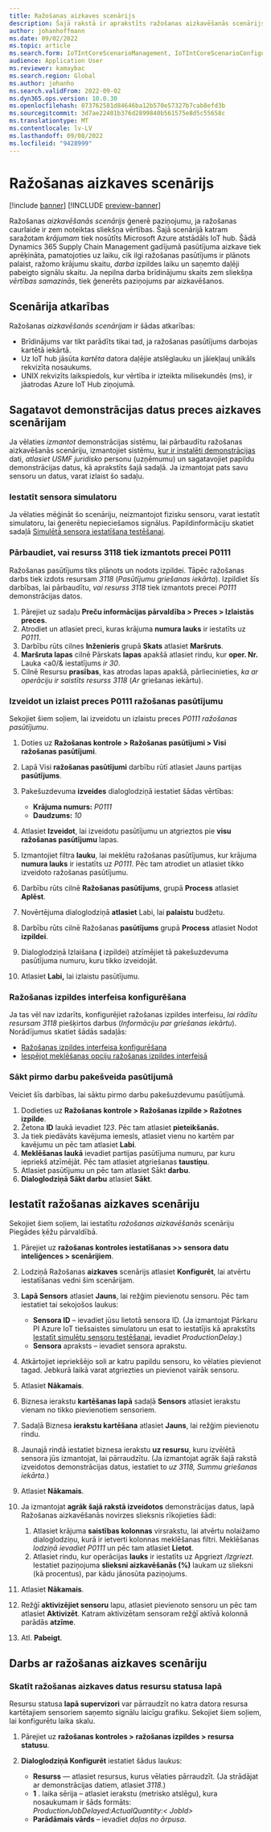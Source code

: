 ```yaml
---
title: Ražošanas aizkaves scenārijs
description: Šajā rakstā ir aprakstīts ražošanas aizkavēšanās scenārijs, kas ģenerē paziņojumu, ja ražošanas caurlaide samazinās zem noteiktas sliekšņa vērtības.
author: johanhoffmann
ms.date: 09/02/2022
ms.topic: article
ms.search.form: IoTIntCoreScenarioManagement, IoTIntCoreScenarioConfigurationWizardV2, IoTIntMfgResourceStatusConfiguration, IoTIntMfgResourceStatus
audience: Application User
ms.reviewer: kamaybac
ms.search.region: Global
ms.author: johanho
ms.search.validFrom: 2022-09-02
ms.dyn365.ops.version: 10.0.30
ms.openlocfilehash: 073762581d84646ba12b570e57327b7cab8efd3b
ms.sourcegitcommit: 3d7ae22401b376d2899840b561575e8d5c55658c
ms.translationtype: MT
ms.contentlocale: lv-LV
ms.lasthandoff: 09/08/2022
ms.locfileid: "9428999"
---
```

# <a name="the-production-delays-scenario"></a>Ražošanas aizkaves scenārijs

[!include [banner](../includes/banner.md)]
[!INCLUDE [preview-banner](../includes/preview-banner.md)]

Ražošanas *aizkavēšanās scenārijs* ģenerē paziņojumu, ja ražošanas caurlaide ir zem noteiktas sliekšņa vērtības. Šajā scenārijā katram saražotam *krājumam* tiek nosūtīts Microsoft Azure atstādāls IoT hub. Šādā Dynamics 365 Supply Chain Management gadījumā pasūtījuma aizkave tiek aprēķināta, pamatojoties uz laiku, cik ilgi ražošanas pasūtījums ir plānots palaist, ražomo krājumu skaitu, *darba* izpildes laiku un saņemto daļēji pabeigto signālu skaitu. Ja nepilna darba brīdinājumu skaits zem sliekšņa *vērtības samazinās*, tiek ģenerēts paziņojums par aizkavēšanos.

## <a name="scenario-dependencies"></a>Scenārija atkarības

Ražošanas *aizkavēšanās scenārijam* ir šādas atkarības:

- Brīdinājums var tikt parādīts tikai tad, ja ražošanas pasūtījums darbojas kartētā iekārtā.
- Uz IoT hub jāsūta *kartēta* datora daļējie atslēglauku un jāiekļauj unikāls rekvizīta nosaukums.
- UNIX rekvizīts laikspiedols, kur vērtība ir izteikta milisekundēs (ms), ir jāatrodas Azure IoT Hub ziņojumā.

## <a name="prepare-demo-data-for-the-product-delays-scenario"></a>Sagatavot demonstrācijas datus preces aizkaves scenārijam

Ja vēlaties *izmantot* demonstrācijas sistēmu, lai pārbaudītu ražošanas aizkavēšanās scenāriju, izmantojiet sistēmu, [kur ir instalēti demonstrācijas](../../fin-ops-core/fin-ops/get-started/demo-data.md) dati, *atlasiet USMF juridisko* personu (uzņēmumu) un sagatavojiet papildu demonstrācijas datus, kā aprakstīts šajā sadaļā. Ja izmantojat pats savu sensoru un datus, varat izlaist šo sadaļu.

### <a name="set-up-sensor-simulator"></a>Iestatīt sensora simulatoru

Ja vēlaties mēģināt šo scenāriju, neizmantojot fizisku sensoru, varat iestatīt simulatoru, lai ģenerētu nepieciešamos signālus. Papildinformāciju skatiet sadaļā [Simulētā sensora iestatīšana testēšanai](sdi-set-up-simulated-sensor.md).

### <a name="verify-that-resource-3118-is-used-for-product-p0111"></a>Pārbaudiet, vai resurss 3118 tiek izmantots precei P0111

Ražošanas pasūtījums tiks plānots un nodots izpildei. Tāpēc ražošanas darbs tiek izdots resursam *3118* (*Pasūtījumu griešanas iekārta*). Izpildiet šīs darbības, lai pārbaudītu, *vai resurss 3118* tiek izmantots precei *P0111* demonstrācijas datos.

1. Pārejiet uz sadaļu **Preču informācijas pārvaldība \> Preces \> Izlaistās preces**.
1. Atrodiet un atlasiet preci, kuras krājuma **numura lauks** ir iestatīts uz *P0111*.
1. Darbību rūts cilnes **Inženieris** grupā **Skats** atlasiet **Maršruts**.
1. **Maršruta lapas** cilnē Pārskats **lapas** apakšā atlasiet rindu, kur **oper. Nr.** Lauka <a0/& iestatījums *ir 30*.
1. Cilnē Resursu **prasības**, kas atrodas lapas apakšā, pārliecinieties, *ka ar operāciju ir saistīts resurss 3118* (*Ar* griešanas iekārtu).

### <a name="create-and-release-a-production-order-for-product-p0111"></a>Izveidot un izlaist preces P0111 ražošanas pasūtījumu

Sekojiet šiem soļiem, lai izveidotu un izlaistu preces *P0111 ražošanas pasūtījumu*.

1. Doties uz **Ražošanas kontrole \> Ražošanas pasūtījumi \> Visi ražošanas pasūtījumi**.
1. Lapā Visi **ražošanas pasūtījumi** darbību rūtī atlasiet Jauns partijas **pasūtījums**.
1. Pakešuzdevuma **izveides** dialoglodziņā iestatiet šādas vērtības:

    - **Krājuma numurs:** *P0111*
    - **Daudzums:** *10*

1. Atlasiet **Izveidot**, lai izveidotu pasūtījumu un atgrieztos pie **visu ražošanas pasūtījumu** lapas.
1. Izmantojiet filtra **lauku**, lai meklētu ražošanas pasūtījumus, kur krājuma **numura lauks** ir iestatīts uz *P0111*. Pēc tam atrodiet un atlasiet tikko izveidoto ražošanas pasūtījumu.
1. Darbību rūts cilnē **Ražošanas pasūtījums**, grupā **Process** atlasiet **Aplēst**.
1. Novērtējuma dialoglodziņā **atlasiet** Labi, lai **palaistu** budžetu.
1. Darbību rūts cilnē Ražošanas **pasūtījums** grupā **Process** atlasiet Nodot **izpildei**.
1. Dialoglodziņā Izlaišana **(** izpildei) atzīmējiet tā pakešuzdevuma pasūtījuma numuru, kuru tikko izveidojāt.
1. Atlasiet **Labi,** lai izlaistu pasūtījumu.

### <a name="configure-the-production-floor-execution-interface"></a>Ražošanas izpildes interfeisa konfigurēšana

Ja tas vēl nav izdarīts, konfigurējiet ražošanas izpildes interfeisu, *lai rādītu resursam 3118* piešķirtos darbus (*Informāciju par griešanas iekārtu*). Norādījumus skatiet šādās sadaļās:

- [Ražošanas izpildes interfeisa konfigurēšana](sdi-scenario-equipment-downtime.md#config-pfe)
- [Iespējot meklēšanas opciju ražošanas izpildes interfeisā](sdi-scenario-equipment-downtime.md#enable-pfe-search)

### <a name="start-the-first-job-in-the-batch-order"></a>Sākt pirmo darbu pakešveida pasūtījumā

Veiciet šīs darbības, lai sāktu pirmo darbu pakešuzdevumu pasūtījumā.

1. Dodieties uz **Ražošanas kontrole \> Ražošanas izpilde \> Ražotnes izpilde**.
1. Žetona **ID** laukā ievadiet *123*. Pēc tam atlasiet **pieteikšanās.**
1. Ja tiek piedāvāts kavējuma iemesls, atlasiet vienu no kartēm par kavējumu un pēc tam atlasiet **Labi**.
1. **Meklēšanas laukā** ievadiet partijas pasūtījuma numuru, par kuru iepriekš atzīmējāt. Pēc tam atlasiet atgriešanas **taustiņu**.
1. Atlasiet pasūtījumu un pēc tam atlasiet Sākt **darbu**.
1. **Dialoglodziņā Sākt darbu** atlasiet **Sākt**.

## <a name="set-up-the-production-delays-scenario"></a>Iestatīt ražošanas aizkaves scenāriju

Sekojiet šiem soļiem, lai iestatītu *ražošanas aizkavēšanās* scenāriju Piegādes ķēžu pārvaldībā.

1. Pārejiet uz **ražošanas kontroles iestatīšanas \>\> sensora datu inteliģences \> scenārijiem**.
1. Lodziņā Ražošanas **aizkaves** scenārijs atlasiet **Konfigurēt**, lai atvērtu iestatīšanas vedni šim scenārijam.
1. **Lapā Sensors** atlasiet **Jauns**, lai režģim pievienotu sensoru. Pēc tam iestatiet tai sekojošos laukus:

    - **Sensora ID** – ievadiet jūsu lietotā sensora ID. (Ja izmantojat Pārkaru PI Azure IoT tiešsaistes simulatoru un esat to iestatījis kā aprakstīts [Iestatīt simulētu sensoru testēšanai](sdi-set-up-simulated-sensor.md), ievadiet *ProductionDelay*.)
    - **Sensora** apraksts – ievadiet sensora aprakstu.

1. Atkārtojiet iepriekšējo soli ar katru papildu sensoru, ko vēlaties pievienot tagad. Jebkurā laikā varat atgriezties un pievienot vairāk sensoru.
1. Atlasiet **Nākamais**.
1. Biznesa ierakstu **kartēšanas lapā** sadaļā **Sensors** atlasiet ierakstu vienam no tikko pievienotiem sensoriem.
1. Sadaļā Biznesa **ierakstu kartēšana** atlasiet **Jauns**, lai režģim pievienotu rindu.
1. Jaunajā rindā iestatiet biznesa ierakstu **uz resursu**, kuru izvēlētā sensora jūs izmantojat, lai pārraudzītu. (Ja izmantojat agrāk šajā rakstā izveidotos demonstrācijas datus, iestatiet to *uz 3118, Summu griešanas iekārta*.)
1. Atlasiet **Nākamais**.
1. Ja izmantojat **agrāk šajā rakstā izveidotos** demonstrācijas datus, lapā Ražošanas aizkavēšanās novirzes slieksnis rīkojieties šādi:

    1. Atlasiet krājuma **saistības kolonnas** virsrakstu, lai atvērtu nolaižamo dialoglodziņu, kurā ir ietverti kolonnas meklēšanas filtri. Meklēšanas *lodziņā ievadiet P0111* un pēc tam atlasiet **Lietot**.
    2. Atlasiet rindu, kur operācijas **lauks** ir iestatīts uz Apgriezt */Izgriezt*. Iestatiet paziņojuma **slieksni aizkavēšanās (%)** laukam uz slieksni (kā procentus), par kādu jānosūta paziņojums.

1. Atlasiet **Nākamais**.
1. Režģī **aktivizējiet sensoru** lapu, atlasiet pievienoto sensoru un pēc tam atlasiet **Aktivizēt**. Katram aktivizētam sensoram režģī aktīvā kolonnā parādās **atzīme**.
1. Atl. **Pabeigt**.

## <a name="work-with-the-production-delays-scenario"></a>Darbs ar ražošanas aizkaves scenāriju

### <a name="view-production-delay-data-on-the-resource-status-page"></a>Skatīt ražošanas aizkaves datus resursu statusa lapā

Resursu statusa **lapā supervizori** var pārraudzīt no katra datora resursa kartētajiem sensoriem saņemto signālu laicīgu grafiku. Sekojiet šiem soļiem, lai konfigurētu laika skalu.

1. Pārejiet uz **ražošanas kontroles \> ražošanas izpildes \> resursa statusu**.
1. **Dialoglodziņā Konfigurēt** iestatiet šādus laukus:

    - **Resurss** — atlasiet resursus, kurus vēlaties pārraudzīt. (Ja strādājat ar demonstrācijas datiem, atlasiet *3118*.)
    - **1** . laika sērija – atlasiet ierakstu (metrisko atslēgu), kura nosaukumam ir šāds formāts: *ProductionJobDelayed:ActualQuantity:&lt; JobId&gt;*
    - **Parādāmais vārds** – ievadiet *daļas no ārpusa*.
